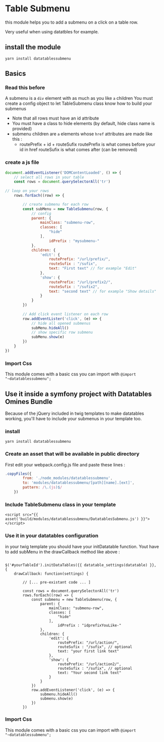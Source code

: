 # Table Submenu
this module helps you to add a submenu on a click on a table row.

Very useful when using datatbles for example.

## install the module
`yarn install datatablessubmenu`

## Basics

### Read this before
A submenu is a `div` element with as much as you like `a` children
You must create a config object to let TableSubmenu class know how to build your submenus

- Note that all rows must have an id attribute
- You must have a class to hide elements (by default, hide class name  is provided)
- submenu children are `a` elements whose `href` attributes are made like this :
    * routePrefix + id + routeSufix
    routePrefix is what comes before your id in href
    routeSufix is what comes after (can be removed)
    
### create a js file
```javascript
document.addEventListener('DOMContentLoaded', () => {
    // select all rows in your table
    const rows = document.querySelectorAll('tr')
    
// loop on your rows
    rows.forEach((row) => {

        // create submenu for each row
        const subMenu = new TableSubmenu(row, {
            // config
            parent: {
                mainClass: "submenu-row",
                classes: [
                    "hide"
                ],
                    idPrefix : "mysubmenu-"
            },
            children: {
                'edit': {
                    routePrefix: "/url/prefix/",
                    routeSufix : "/sufix",
                    text: "First text" // for example "Edit"
                },
                'show': {
                    routePrefix: "/url/prefix2/",
                    routeSufix : "/sufix2",
                    text: "second text" // for example "Show details"
                }
            }
        })
        
        // Add click event listener on each row
        row.addEventLister('click', (e) => {
            // hide all opened submenus
            subMenu.hideAll()
            // show specific row submenu
            subMenu.show(e)
        })
    }
})
```

### Import Css
This module comes with a basic css you can import with
`@import "~datatablessubmenu";`

## Use it inside a symfony project with Datatables Omines Bundle
Because of the jQuery included in twig templates to make datatables working, you'll have to include your submenus in your template too.

### install
`yarn install datatablessubmenu`

### Create an asset that will be available in public directory

First edit your webpack.config.js file and paste these lines :

````javascript
.copyFiles({
        from: './node_modules/datatablessubmenu',
        to: 'modules/datatablessubmenu/[path][name].[ext]',
        pattern: /\.(js)$/
    })
````

### Include TableSubmenu class in your template
`<script src="{{ asset('build/modules/datatablessubmenu/DatatablesSubmenu.js') }}"></script>`

### Use it in your datatables configuration
in your twig template you should have your initDatatable function.
Yout have to add subMenu in the drawCallback method like above :

```

$('#yourTableId').initDataTables({{ datatable_settings(datatable) }}, {
    drawCallback: function(settings) {
       
        // [... pre-existant code ... ]
    
        const rows = document.querySelectorAll('tr')
        rows.forEach((row) => {
            const submenu = new TableSubmenu(row, {
                parent: {
                    mainClass: "submenu-row",
                    classes: [
                        "hide"
                    ],
                        idPrefix : "idprefixYouLike-"
                },
                children: {
                    'edit': {
                        routePrefix: "/url/action/",
                        routeSufix : "/sufix", // optional
                        text: "your first link text"
                    },
                    'show': {
                        routePrefix: "/url/action2/",
                        routeSufix : "/sufix", // optional
                        text: "Your second link text"
                    }
                }
            })
            row.addEventListener('click', (e) => {
                submenu.hideAll()
                submenu.show(e)
            })
        })

```
### Import Css
This module comes with a basic css you can import with
`@import "~datatablessubmenu";`
